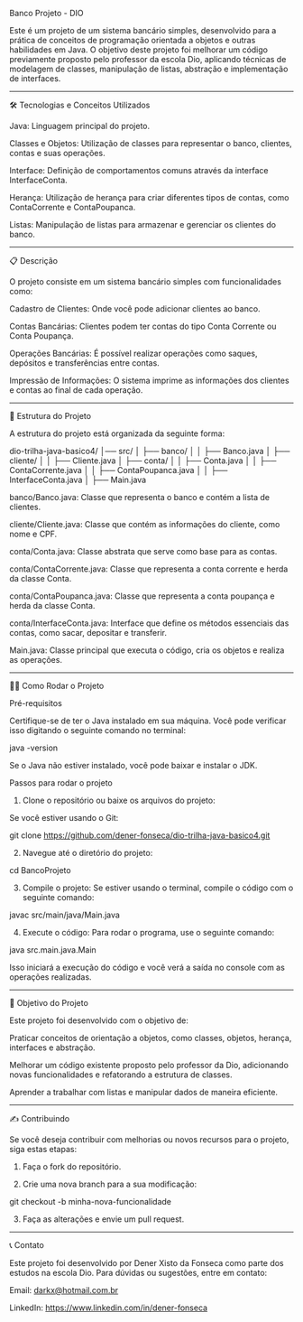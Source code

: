 Banco Projeto - DIO

Este é um projeto de um sistema bancário simples, desenvolvido para a prática de conceitos de programação orientada a objetos e outras habilidades em Java. O objetivo deste projeto foi melhorar um código previamente proposto pelo professor da escola Dio, aplicando técnicas de modelagem de classes, manipulação de listas, abstração e implementação de interfaces.


---

🛠 Tecnologias e Conceitos Utilizados

Java: Linguagem principal do projeto.

Classes e Objetos: Utilização de classes para representar o banco, clientes, contas e suas operações.

Interface: Definição de comportamentos comuns através da interface InterfaceConta.

Herança: Utilização de herança para criar diferentes tipos de contas, como ContaCorrente e ContaPoupanca.

Listas: Manipulação de listas para armazenar e gerenciar os clientes do banco.



---

📋 Descrição

O projeto consiste em um sistema bancário simples com funcionalidades como:

Cadastro de Clientes: Onde você pode adicionar clientes ao banco.

Contas Bancárias: Clientes podem ter contas do tipo Conta Corrente ou Conta Poupança.

Operações Bancárias: É possível realizar operações como saques, depósitos e transferências entre contas.

Impressão de Informações: O sistema imprime as informações dos clientes e contas ao final de cada operação.



---

📂 Estrutura do Projeto

A estrutura do projeto está organizada da seguinte forma:

dio-trilha-java-basico4/
│── src/
│   ├── banco/
│   │   ├── Banco.java
│   ├── cliente/
│   │   ├── Cliente.java
│   ├── conta/
│   │   ├── Conta.java
│   │   ├── ContaCorrente.java
│   │   ├── ContaPoupanca.java
│   │   ├── InterfaceConta.java
│   ├── Main.java

banco/Banco.java: Classe que representa o banco e contém a lista de clientes.

cliente/Cliente.java: Classe que contém as informações do cliente, como nome e CPF.

conta/Conta.java: Classe abstrata que serve como base para as contas.

conta/ContaCorrente.java: Classe que representa a conta corrente e herda da classe Conta.

conta/ContaPoupanca.java: Classe que representa a conta poupança e herda da classe Conta.

conta/InterfaceConta.java: Interface que define os métodos essenciais das contas, como sacar, depositar e transferir.

Main.java: Classe principal que executa o código, cria os objetos e realiza as operações.



---

🏃‍♂️ Como Rodar o Projeto

Pré-requisitos

Certifique-se de ter o Java instalado em sua máquina. Você pode verificar isso digitando o seguinte comando no terminal:

java -version

Se o Java não estiver instalado, você pode baixar e instalar o JDK.

Passos para rodar o projeto

1. Clone o repositório ou baixe os arquivos do projeto:

Se você estiver usando o Git:

git clone https://github.com/dener-fonseca/dio-trilha-java-basico4.git


2. Navegue até o diretório do projeto:

cd BancoProjeto


3. Compile o projeto: Se estiver usando o terminal, compile o código com o seguinte comando:

javac src/main/java/Main.java


4. Execute o código: Para rodar o programa, use o seguinte comando:

java src.main.java.Main

Isso iniciará a execução do código e você verá a saída no console com as operações realizadas.




---

📌 Objetivo do Projeto

Este projeto foi desenvolvido com o objetivo de:

Praticar conceitos de orientação a objetos, como classes, objetos, herança, interfaces e abstração.

Melhorar um código existente proposto pelo professor da Dio, adicionando novas funcionalidades e refatorando a estrutura de classes.

Aprender a trabalhar com listas e manipular dados de maneira eficiente.



---

✍️ Contribuindo

Se você deseja contribuir com melhorias ou novos recursos para o projeto, siga estas etapas:

1. Faça o fork do repositório.


2. Crie uma nova branch para a sua modificação:

git checkout -b minha-nova-funcionalidade


3. Faça as alterações e envie um pull request.




---

📞 Contato

Este projeto foi desenvolvido por Dener Xisto da Fonseca como parte dos estudos na escola Dio. Para dúvidas ou sugestões, entre em contato:

Email: darkx@hotmail.com.br

LinkedIn: https://www.linkedin.com/in/dener-fonseca
